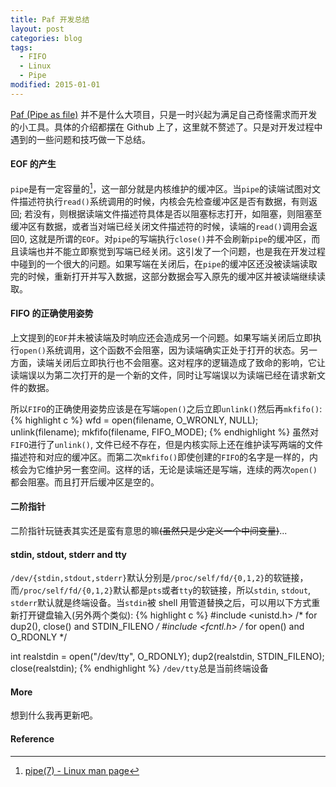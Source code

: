 ```yaml
---
title: Paf 开发总结
layout: post
categories: blog
tags:
  - FIFO
  - Linux
  - Pipe
modified: 2015-01-01
---
```


[Paf (Pipe as file)](https://github.com/cubarco/paf "Pipe as File Github Homepage") 并不是什么大项目，只是一时兴起为满足自己奇怪需求而开发的小工具。具体的介绍都摆在 Github 上了，这里就不赘述了。只是对开发过程中遇到的一些问题和技巧做一下总结。

#### EOF 的产生
`pipe`是有一定容量的[^1]，这一部分就是内核维护的缓冲区。当`pipe`的读端试图对文件描述符执行`read()`系统调用的时候，内核会先检查缓冲区是否有数据，有则返回; 若没有，则根据读端文件描述符具体是否以阻塞标志打开，如阻塞，则阻塞至缓冲区有数据，或者当对端已经关闭文件描述符的时候，读端的`read()`调用会返回0, 这就是所谓的`EOF`。对`pipe`的写端执行`close()`并不会刷新`pipe`的缓冲区，而且读端也并不能立即察觉到写端已经关闭。这引发了一个问题，也是我在开发过程中碰到的一个很大的问题。如果写端在关闭后，在`pipe`的缓冲区还没被读端读取完的时候，重新打开并写入数据，这部分数据会写入原先的缓冲区并被读端继续读取。

#### FIFO 的正确使用姿势
上文提到的`EOF`并未被读端及时响应还会造成另一个问题。如果写端关闭后立即执行`open()`系统调用，这个函数不会阻塞，因为读端确实正处于打开的状态。另一方面，读端关闭后立即执行也不会阻塞。这对程序的逻辑造成了致命的影响，它让读端误以为第二次打开的是一个新的文件，同时让写端误以为读端已经在请求新文件的数据。

所以`FIFO`的正确使用姿势应该是在写端`open()`之后立即`unlink()`然后再`mkfifo()`:
{% highlight c %}
wfd = open(filename, O_WRONLY, NULL);
unlink(filename);
mkfifo(filename, FIFO_MODE);
{% endhighlight %}
虽然对`FIFO`进行了`unlink()`, 文件已经不存在，但是内核实际上还在维护读写两端的文件描述符和对应的缓冲区。而第二次`mkfifo()`即使创建的`FIFO`的名字是一样的，内核会为它维护另一套空间。这样的话，无论是读端还是写端，连续的两次`open()`都会阻塞。而且打开后缓冲区是空的。

#### 二阶指针
二阶指针玩链表其实还是蛮有意思的嘛<s>(虽然只是少定义一个中间变量)</s>...

#### stdin, stdout, stderr and tty
`/dev/{stdin,stdout,stderr}`默认分别是`/proc/self/fd/{0,1,2}`的软链接，而`/proc/self/fd/{0,1,2}`默认都是`pts`或者`tty`的软链接，所以`stdin`, `stdout`, `stderr`默认就是终端设备。当`stdin`被 shell 用管道替换之后，可以用以下方式重新打开键盘输入(另外两个类似):
{% highlight c %}
#include <unistd.h> /* for dup2(), close() and STDIN_FILENO */
#include <fcntl.h> /* for open() and O_RDONLY */

int realstdin = open("/dev/tty", O_RDONLY);
dup2(realstdin, STDIN_FILENO);
close(realstdin);
{% endhighlight %}
`/dev/tty`总是当前终端设备

#### More
想到什么我再更新吧。

#### Reference
[^1]: [pipe(7) - Linux man page](http://linux.die.net/man/7/pipe)
